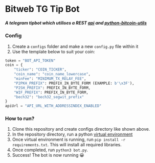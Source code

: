 # Bitweb TG Tip Bot

##### A telegram tipbot which utilises a REST [api](https://api.bitwebcore.net/) and [python-bitcoin-utils](https://github.com/Nugetzrul3/python-bitcoin-utils)

### Config
1. Create a `configs` folder and make a new `config.py` file within it
2. Use the template below to suit your coin:

```python
token = "BOT_API_TOKEN"
coin = {
    "ticker": "COIN_TICKER",
    "coin_name": "coin_name_lowercase",
    "minFee": "MINIMUM_TX_RELAY_FEE",
    "P2PKH_PREFIX": PREFIX_IN_BYTE_FORM (EXAMPLE: b'\x3F'),
    "P2SH_PREFIX": PREFIX_IN_BYTE_FORM,
    "WIF_PREFIX": PREFIX_IN_BYTE_FORM,
    "bech32": "bech32_segwit_prefix"
}
apiUrl = "API_URL_WITH_ADDRESSINDEX_ENABLED"
```

### How to run?
1. Clone this repository and create configs directory like shown above.
2. In the repository directory, run a python [virtual environment](https://packaging.python.org/guides/installing-using-pip-and-virtual-environments/#creating-a-virtual-environment)
3. Once virtual environment is running, run `pip install -r requirements.txt`. This will install all required libraries.
4. Once completed, run `python3 bot.py`.
5. Success! The bot is now running 😀
